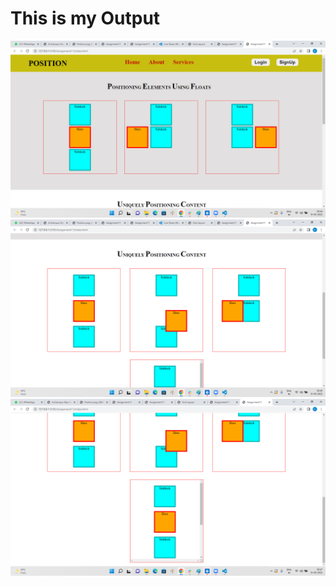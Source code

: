 <h1>This is my Output </h1>
<img src="Images/op1.png" alt="op1">
<img src="Images/op2.png" alt="op2">
<img src="Images/op3.png" alt="op3">